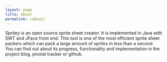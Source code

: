 ```yaml
---
layout: page
title: About
permalink: /about/
---
```


Spritey is an open source sprite sheet creator. It is implemented in Java with SWT and JFace front end. This tool is one of the most efficient sprite sheet packers which can pack a large amount of sprites in less than a second. You can find out about its progress, functionality and implementation in the project blog, pivotal tracker or github.
